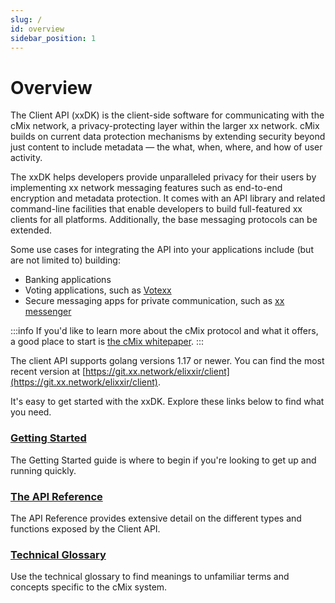 ```yaml
---
slug: /
id: overview
sidebar_position: 1
---
```

# Overview

The Client API (xxDK) is the client-side software for communicating with the cMix network, a privacy-protecting layer within the larger xx network. cMix builds on current data protection mechanisms by extending security beyond just content to include metadata — the what, when, where, and how of user activity.

The xxDK helps developers provide unparalleled privacy for their users by implementing xx network messaging features such as end-to-end encryption and metadata protection. It comes with an API library and related command-line facilities that enable developers to build full-featured xx clients for all platforms. Additionally, the base messaging protocols can be extended.

Some use cases for integrating the API into your applications include (but are not limited to) building:

- Banking applications
- Voting applications, such as [Votexx](https://votexx.org/)
- Secure messaging apps for private communication, such as [xx messenger](https://xx.network/messenger/)

:::info
If you'd like to learn more about the cMix protocol and what it offers, a good place to start is [the cMix whitepaper](https://xx.network/xxcMixwhitepaper.pdf).
:::

The client API supports golang versions 1.17 or newer. You can find the most recent version at [https://git.xx.network/elixxir/client](https://git.xx.network/elixxir/client). 

It's easy to get started with the xxDK. Explore these links below to find what you need.

### [Getting Started](./getting-started)

The Getting Started guide is where to begin if you're looking to get up and running quickly.

### [The API Reference](./quick-reference)

The API Reference provides extensive detail on the different types and functions exposed by the Client API.

### [Technical Glossary](./technical-glossary)

Use the technical glossary to find meanings to unfamiliar terms and concepts specific to the cMix system.

<!-- ### FAQs

Refer to the FAQ for answers to some of our users' most common questions. -->
